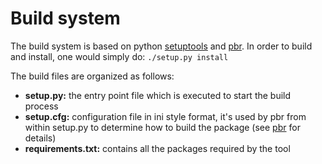 <!--
Copyright 2016, 2017 IBM Corp.

Licensed under the Apache License, Version 2.0 (the "License");
you may not use this file except in compliance with the License.
You may obtain a copy of the License at

   http://www.apache.org/licenses/LICENSE-2.0

Unless required by applicable law or agreed to in writing, software
distributed under the License is distributed on an "AS IS" BASIS,
WITHOUT WARRANTIES OR CONDITIONS OF ANY KIND, either express or implied.
See the License for the specific language governing permissions and
limitations under the License.
-->
# Build system

The build system is based on python [setuptools]() and [pbr](http://docs.openstack.org/developer/pbr/). In order to build and install, one would simply do: `./setup.py install`

The build files are organized as follows:

- **setup.py:** the entry point file which is executed to start the build process
- **setup.cfg:** configuration file in ini style format, it's used by pbr from within setup.py to determine how to build the package (see [pbr](http://docs.openstack.org/developer/pbr) for details)
- **requirements.txt:** contains all the packages required by the tool

